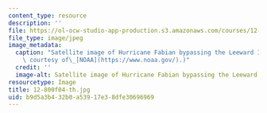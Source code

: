 ```yaml
---
content_type: resource
description: ''
file: https://ol-ocw-studio-app-production.s3.amazonaws.com/courses/12-800-fluid-dynamics-of-the-atmosphere-and-ocean-fall-2004/b9d5a3b432b0a53917e38dfe30696969_12-800f04-th.jpg
file_type: image/jpeg
image_metadata:
  caption: "Satellite image of Hurricane Fabian bypassing the Leeward Islands. (Image\
    \ courtesy of\_[NOAA](https://www.noaa.gov/).)"
  credit: ''
  image-alt: Satellite image of Hurricane Fabian bypassing the Leeward Islands.
resourcetype: Image
title: 12-800f04-th.jpg
uid: b9d5a3b4-32b0-a539-17e3-8dfe30696969
---
```

